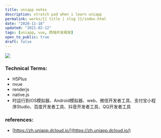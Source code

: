 ```yaml
---
title: uniapp notes
description: stratch pad when i learn uniapp
permalink: works/{{ title | slug }}/index.html
date: "2020-11-18"
updated: "2021-02-12"
tags: [uniapp, vue, 跨端开发框架]
open_to_public: true
draft: false
---
```


![](/images/works/linux-toolbox.avif)


### Technical Terms:
  - H5Plus
  - nvue
  - renderjs
  - native.js
  - 时运行到iOS模拟器、Android模拟器、web、微信开发者工具、支付宝小程序Studio、百度开发者工具、抖音开发者工具、QQ开发者工具

### references:
  - [https://zh.uniapp.dcloud.io/](https://zh.uniapp.dcloud.io/)